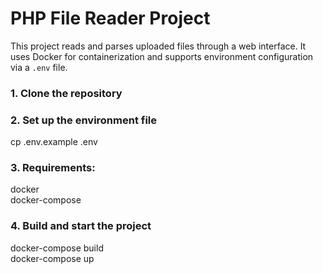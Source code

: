 # PHP File Reader Project

This project reads and parses uploaded files through a web interface. It uses Docker for containerization and supports environment configuration via a `.env` file.

### 1. Clone the repository

### 2. Set up the environment file
cp .env.example .env

### 3. Requirements:
docker <br>
docker-compose

### 4. Build and start the project

docker-compose build <br>
docker-compose up
